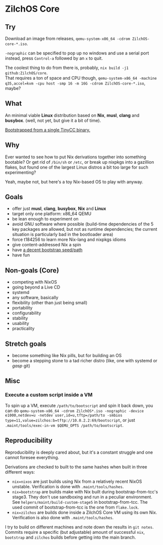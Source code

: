 # ZilchOS Core

## Try

Download an image from releases,
`qemu-system-x86_64 -cdrom ZilchOS-core-*.iso`.

`-nographic` can be specified
to pop up no windows and use a serial port instead,
press `Control-a` followed by an `x` to quit.

The coolest thing to do from there is, probably,
`nix build -j1 github:ZilchOS/core`. \
That requires a ton of space and CPU though,
`qemu-system-x86_64 -machine q35,accel=kvm -cpu host -smp 16 -m 16G -cdrom ZilchOS-core-*.iso`, maybe?

## What

An minimal viable **Linux** distribution based on **Nix**,
**musl**, **clang** and **busybox**.
(well, not yet, but give it a bit of time).

[Bootstrapped from a single TinyCC binary.](https://github.com/t184256/bootstrap-from-tcc)

## Why

Ever wanted to see how to put Nix derivations together into something bootable?
Or get rid of `/bin/sh` or `/etc`,
or break up nixpkgs into a gazillion flakes,
but found one of the largest Linux distros
a bit too large for such experimenting?

Yeah, maybe not, but here's a toy Nix-based OS to play with anyway.

## Goals

* offer just **musl**, **clang**, **busybox**, **Nix** and **Linux**
* target only one platform: x86_64 QEMU
* be lean enough to experiment on
* avoid GNU software where possible
  (build-time dependencies of the 5 key packages are allowed,
   but not as runtime dependencies;
   the current situation is particularly bad in the bootloader area)
* force t184256 to learn more Nix-lang and nixpkgs idioms
* give content-addressed Nix a spin
* have [a decent bootstrap seed/path](https://github.com/t184256/bootstrap-from-tcc)
* have fun

## Non-goals (Core)

* competing with NixOS
* going beyond a Live CD
* systemd
* any software, basically
* flexibility (other than just being small)
* portability
* configurability
* stability
* usability
* practicality

## Stretch goals

* become something like Nix pills, but for building an OS
* become a stepping stone to a tad richer distro
  (like, one with systemd or *gasp* git)

## Misc

### Execute a custom script inside a VM

To spin up a VM, execute `/path/to/bootscript` and spin it back down, you can do `qemu-system-x86_64 -cdrom ZilchOS*.iso -nographic -device e1000,netdev=u -netdev user,id=u,tftp=/path/to -smbios type=11,value=zilchos:b=tftp://10.0.2.2:69/bootscript`, or just `.maint/tools/exec-in-vm $QEMU_OPTS /path/to/bootscript`.

## Reproducibility

Reproducibility is deeply cared about,
but it's a constant struggle and one cannot foresee everything.

Derivations are checked to built to the same hashes
when built in three different ways:

* `nix=nixos` are just builds using Nix from a relatively recent NixOS unstable.
  Verification is done with `.maint/tools/hashes`.
* `nix=bootstrap` are builds make with Nix built during bootstrap-from-tcc's
  stage3. They don't use sandboxing and run in a peculiar environment.
  See `helpers/maint/build-custom-stage5` in bootstrap-from-tcc.
  The used commit of bootstrap-from-tcc is the one from `flake.lock`.
* `nix=zilchos` are builds done inside a ZilchOS Core VM using its own Nix.
  Verification is also done with `.maint/tools/hashes`.

I try to build on different machines and note down the results in `git notes`.
Commits require a specific (but adjustable) amount of successful
`nix`, `bootstrap` and `zilchos` builds before getting into the main branch.
